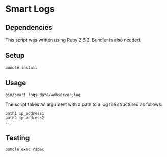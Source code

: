 # Smart Logs

## Dependencies
This script was written using Ruby 2.6.2. Bundler is also needed.

## Setup
`bundle install`

## Usage
`bin/smart_logs data/webserver.log`

The script takes an argument with a path to a log file structured as follows:
```
path1 ip_address1
path2 ip_address2
...
```

## Testing
`bundle exec rspec`

